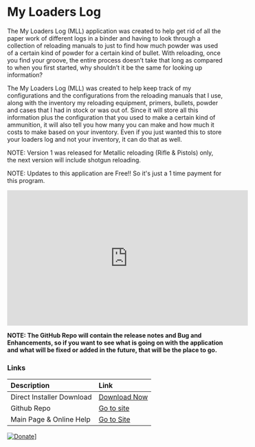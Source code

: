 # My Loaders Log

The My Loaders Log (MLL) application was created to help get rid of all the paper work of different logs in a binder and having to look through a collection of reloading manuals to just to find how much powder was used of a certain kind of powder for a certain kind of bullet. With reloading, once you find your groove, the entire process doesn’t take that long as compared to when you first started, why shouldn’t it be the same for looking up information? 

The My Loaders Log (MLL) was created to help keep track of my configurations and the configurations from the reloading manuals that I use, along with the inventory my reloading equipment, primers, bullets, powder and cases that I had in stock or was out of. Since it will store all this information plus the configuration that you used to make a certain kind of ammunition, it will also tell you how many you can make and how much it costs to make based on your inventory. Even if you just wanted this to store your loaders log and not your inventory, it can do that as well. 

NOTE: Version 1 was released for Metallic reloading (Rifle & Pistols) only, the next version will include shotgun reloading. 

NOTE: Updates to this application are Free!! So it's just a 1 time payment for this program. 

<iframe width="560" height="315" src="https://www.youtube.com/embed/XWi83SQ2vKs" title="YouTube video player" frameborder="0" allow="accelerometer; autoplay; clipboard-write; encrypted-media; gyroscope; picture-in-picture" allowfullscreen></iframe>

**NOTE:  The GitHub Repo will contain the release notes and Bug and Enhancements, so if you want to see what is going on with the application and what will be fixed or added in the future, that will be the place to go.**

### Links

| Description | Link |     
|:--|:--|
| Direct Installer Download | [Download Now](https://github.com/burnsoftnet/MyLoadersLog/releases/download/v2.5.0.0/BSMyLoadersLog_Setup.msi) |
| Github Repo | [Go to site](https://github.com/burnsoftnet/MyLoadersLog) |
| Main Page & Online Help | [Go to Site](http://www.myloaderslog.com)  | 

[![Donate](https://www.paypalobjects.com/en_US/i/btn/btn_donateCC_LG.gif)](https://www.paypal.com/cgi-bin/webscr?cmd=_s-xclick&hosted_button_id=JSW8XEMQVH4BE)]